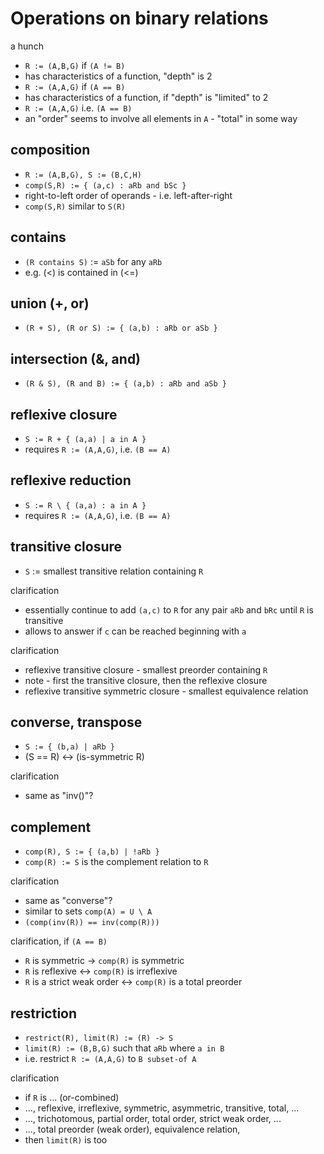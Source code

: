 
<!-- ======================================================================= -->
# Operations on binary relations

a hunch

* `R := (A,B,G)` if `(A != B)`
* has characteristics of a function, "depth" is 2
* `R := (A,A,G)` if `(A == B)`
* has characteristics of a function, if "depth" is "limited" to 2
* `R := (A,A,G)` i.e. `(A == B)`
* an "order" seems to involve all elements in `A` - "total" in some way

<!-- ======================================================================= -->
## composition

* `R := (A,B,G), S := (B,C,H)`
* `comp(S,R) := { (a,c) : aRb and bSc }`
* right-to-left order of operands - i.e. left-after-right
* `comp(S,R)` similar to `S(R)`

<!-- ======================================================================= -->
## contains

* `(R contains S)` := `aSb` for any `aRb`
* e.g. (<) is contained in (<=)

<!-- ======================================================================= -->
## union (+, or)

* `(R + S), (R or S) := { (a,b) : aRb or aSb }`

<!-- ======================================================================= -->
## intersection (&, and)

* `(R & S), (R and B) := { (a,b) : aRb and aSb }`

<!-- ======================================================================= -->
## reflexive closure

* `S := R + { (a,a) | a in A }`
* requires `R := (A,A,G)`, i.e. `(B == A)`

<!-- ======================================================================= -->
## reflexive reduction

* `S := R \ { (a,a) : a in A }`
* requires `R := (A,A,G)`, i.e. `(B == A)`

<!-- ======================================================================= -->
## transitive closure

* `S` := smallest transitive relation containing `R`

clarification

* essentially continue to add `(a,c)` to `R`
  for any pair `aRb` and `bRc` until `R` is transitive
* allows to answer if `c` can be reached beginning with `a`

clarification

* reflexive transitive closure - smallest preorder containing `R`
* note - first the transitive closure, then the reflexive closure
* reflexive transitive symmetric closure - smallest equivalence relation

<!-- ======================================================================= -->
## converse, transpose

* `S := { (b,a) | aRb }`
* (S == R) <-> (is-symmetric R)

clarification

* same as "inv()"?

<!-- ======================================================================= -->
## complement

* `comp(R), S := { (a,b) | !aRb }`
* `comp(R) := S` is the complement relation to `R`

clarification

* same as "converse"?
* similar to sets `comp(A) = U \ A`
* `(comp(inv(R)) == inv(comp(R)))`

clarification, if `(A == B)`

* `R` is symmetric -> `comp(R)` is symmetric
* `R` is reflexive <-> `comp(R)` is irreflexive
* `R` is a strict weak order <-> `comp(R)` is a total preorder

<!-- ======================================================================= -->
## restriction

* `restrict(R), limit(R) := (R) -> S`
* `limit(R) := (B,B,G)` such that `aRb` where `a in B`
* i.e. restrict `R := (A,A,G)` to `B subset-of A`

clarification

* if `R` is ... (or-combined)
* ..., reflexive, irreflexive, symmetric, asymmetric, transitive, total, ...
* ..., trichotomous, partial order, total order, strict weak order, ...
* ..., total preorder (weak order), equivalence relation,
* then `limit(R)` is too
